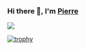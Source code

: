 ### Hi there 👋, I'm <a href="http://pierre-thiebaud.fr/">Pierre</a>
<a href="https://www.linkedin.com/in/pierrethiebaud/"><img src="https://img.shields.io/badge/LinkedIn-0077B5?style=for-the-badge&logo=linkedin&logoColor=white/;link=https://www.linkedin.com/in/pierrethiebaud/">

[![trophy](https://github-profile-trophy.vercel.app/?username=WTHIJ&theme=onedark)](https://github.com/ryo-ma/github-profile-trophy)
